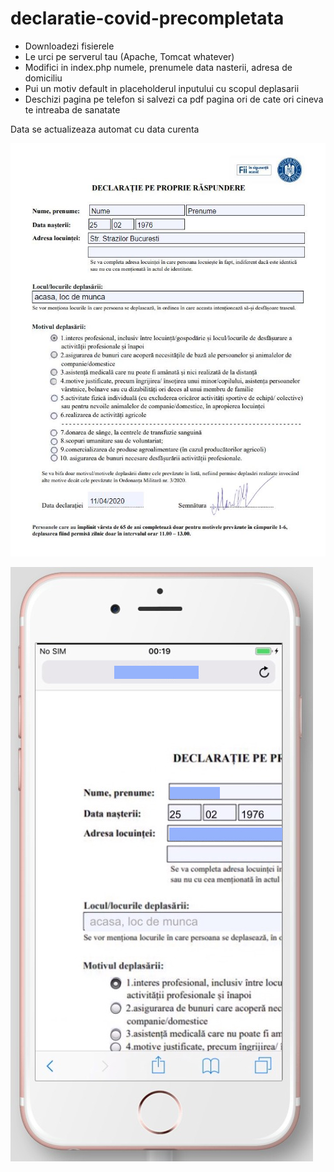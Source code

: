 # declaratie-covid-precompletata

* Downloadezi fisierele
* Le urci pe serverul tau (Apache, Tomcat whatever)
* Modifici in index.php numele, prenumele data nasterii, adresa de domiciliu
* Pui un motiv default in placeholderul inputului cu scopul deplasarii
* Deschizi pagina pe telefon si salvezi ca pdf pagina ori de cate ori cineva te intreaba de sanatate

Data se actualizeaza automat cu data curenta

![Declaratie](./Capture.JPG)

![Telefon Test](./telefon.jpg)

